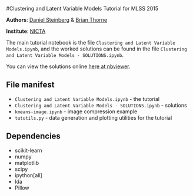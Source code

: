#Clustering and Latent Variable Models Tutorial for MLSS 2015

**Authors**: [Daniel Steinberg](http://www.daniel-steinberg.info/) & [Brian Thorne](http://hardbyte.bitbucket.org/)

**Institute**: [NICTA](https://www.nicta.com.au/)

The main tutorial notebook is the file `Clustering and Latent Variable
Models.ipynb`, and the worked solutions can be found in the file `Clustering
and Latent Variable Models - SOLUTIONS.ipynb`.

You can view the solutions online [here at nbviewer](http://nbviewer.ipython.org/github/NICTA/MLSS/blob/master/clustering/Clustering%20and%20Latent%20Variable%20Models%20-%20SOLUTIONS.ipynb).

## File manifest
* `Clustering and Latent Variable Models.ipynb` - the tutorial
* `Clustering and Latent Variable Models - SOLUTIONS.ipynb` - solutions
* `kmeans-image.ipynb` - image compression example
* `tututils.py` - data generation and plotting utilities for the tutorial

## Dependencies
* scikit-learn
* numpy
* matplotlib
* scipy
* ipython[all]
* lda
* Pillow
